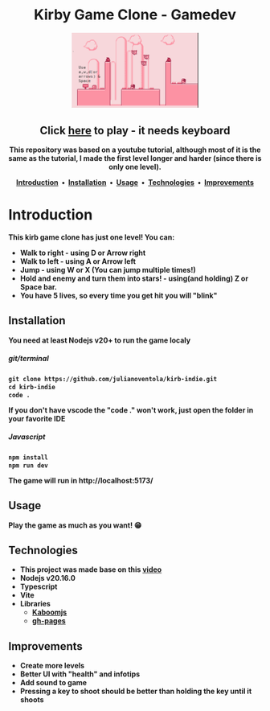 <h1 align="center">
    Kirby Game Clone - Gamedev
</h1>
<p align="center">
    <img alt="Kirby Game clone in pink stylish colors with random enemies on screen" src=".github/game.png" width="50%">
</p>

<h2 align="center">
    Click <a href="https://julianoventola.github.io/kirb-indie/">here</a> to play - <b>it needs keyboard<b>
</h2>

<p align="center">
  This repository was based on a youtube tutorial, although most of it is the same as the tutorial, I made the first level longer and harder (since there is only one level).
</p>

<p align="center">
<a href="#introduction">Introduction</a> &nbsp;&bull;&nbsp;
<a href="#installation">Installation</a> &nbsp;&bull;&nbsp;
<a href="#usage">Usage</a> &nbsp;&bull;&nbsp;
<a href="#technologies">Technologies</a> &nbsp;&bull;&nbsp;
<a href="#improvements">Improvements</a>
</p>

# Introduction
This <b>kirb game clone</b> has just one level! You can:

- Walk to right - using D or Arrow right
- Walk to left - using A or Arrow left
- Jump - using W or X (You can jump multiple times!)
- Hold and enemy and turn them into stars! - using(and holding) Z or Space bar.
- You have 5 lives, so every time you get hit you will "blink"

## Installation

You need at least Nodejs v20+ to run the game localy

##### git/terminal
```
git clone https://github.com/julianoventola/kirb-indie.git
cd kirb-indie
code .
```
If you don't have vscode the "code ." won't work, just open the folder in your favorite IDE

##### Javascript
```
npm install
npm run dev
```
The game will run in http://localhost:5173/

## Usage
Play the game as much as you want! 😁

## Technologies
- This project was made base on this <a href="https://www.youtube.com/watch?v=R6WvJOiX99s">video</a> 
- Nodejs v20.16.0
- Typescript
- Vite
- Libraries
  - <a href="https://kaboomjs.com/">Kaboomjs</a> 
  - <a href="https://www.npmjs.com/package/gh-pages">gh-pages</a>


## Improvements
 - Create more levels
 - Better UI with "health" and infotips
 - Add sound to game
 - Pressing a key to shoot should be better than holding the key until it shoots
